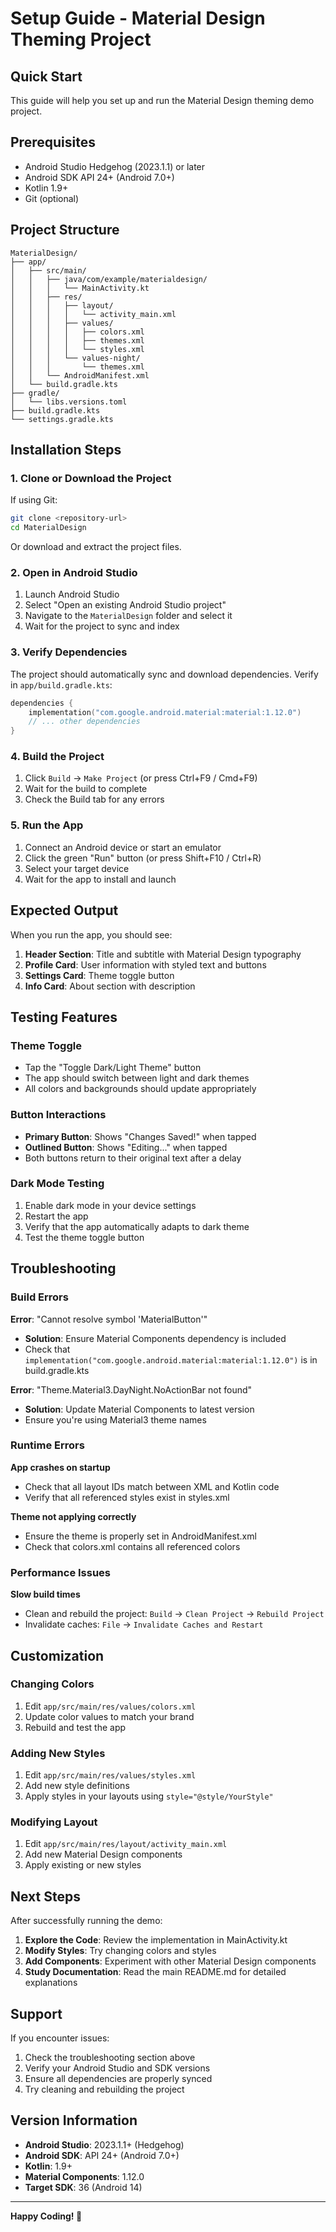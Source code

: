 # Setup Guide - Material Design Theming Project

## Quick Start

This guide will help you set up and run the Material Design theming demo project.

## Prerequisites

- Android Studio Hedgehog (2023.1.1) or later
- Android SDK API 24+ (Android 7.0+)
- Kotlin 1.9+
- Git (optional)

## Project Structure

```
MaterialDesign/
├── app/
│   ├── src/main/
│   │   ├── java/com/example/materialdesign/
│   │   │   └── MainActivity.kt
│   │   ├── res/
│   │   │   ├── layout/
│   │   │   │   └── activity_main.xml
│   │   │   ├── values/
│   │   │   │   ├── colors.xml
│   │   │   │   ├── themes.xml
│   │   │   │   └── styles.xml
│   │   │   └── values-night/
│   │   │       └── themes.xml
│   │   └── AndroidManifest.xml
│   └── build.gradle.kts
├── gradle/
│   └── libs.versions.toml
├── build.gradle.kts
└── settings.gradle.kts
```

## Installation Steps

### 1. Clone or Download the Project

If using Git:
```bash
git clone <repository-url>
cd MaterialDesign
```

Or download and extract the project files.

### 2. Open in Android Studio

1. Launch Android Studio
2. Select "Open an existing Android Studio project"
3. Navigate to the `MaterialDesign` folder and select it
4. Wait for the project to sync and index

### 3. Verify Dependencies

The project should automatically sync and download dependencies. Verify in `app/build.gradle.kts`:

```kotlin
dependencies {
    implementation("com.google.android.material:material:1.12.0")
    // ... other dependencies
}
```

### 4. Build the Project

1. Click `Build` → `Make Project` (or press Ctrl+F9 / Cmd+F9)
2. Wait for the build to complete
3. Check the Build tab for any errors

### 5. Run the App

1. Connect an Android device or start an emulator
2. Click the green "Run" button (or press Shift+F10 / Ctrl+R)
3. Select your target device
4. Wait for the app to install and launch

## Expected Output

When you run the app, you should see:

1. **Header Section**: Title and subtitle with Material Design typography
2. **Profile Card**: User information with styled text and buttons
3. **Settings Card**: Theme toggle button
4. **Info Card**: About section with description

## Testing Features

### Theme Toggle
- Tap the "Toggle Dark/Light Theme" button
- The app should switch between light and dark themes
- All colors and backgrounds should update appropriately

### Button Interactions
- **Primary Button**: Shows "Changes Saved!" when tapped
- **Outlined Button**: Shows "Editing..." when tapped
- Both buttons return to their original text after a delay

### Dark Mode Testing
1. Enable dark mode in your device settings
2. Restart the app
3. Verify that the app automatically adapts to dark theme
4. Test the theme toggle button

## Troubleshooting

### Build Errors

**Error**: "Cannot resolve symbol 'MaterialButton'"
- **Solution**: Ensure Material Components dependency is included
- Check that `implementation("com.google.android.material:material:1.12.0")` is in build.gradle.kts

**Error**: "Theme.Material3.DayNight.NoActionBar not found"
- **Solution**: Update Material Components to latest version
- Ensure you're using Material3 theme names

### Runtime Errors

**App crashes on startup**
- Check that all layout IDs match between XML and Kotlin code
- Verify that all referenced styles exist in styles.xml

**Theme not applying correctly**
- Ensure the theme is properly set in AndroidManifest.xml
- Check that colors.xml contains all referenced colors

### Performance Issues

**Slow build times**
- Clean and rebuild the project: `Build` → `Clean Project` → `Rebuild Project`
- Invalidate caches: `File` → `Invalidate Caches and Restart`

## Customization

### Changing Colors

1. Edit `app/src/main/res/values/colors.xml`
2. Update color values to match your brand
3. Rebuild and test the app

### Adding New Styles

1. Edit `app/src/main/res/values/styles.xml`
2. Add new style definitions
3. Apply styles in your layouts using `style="@style/YourStyle"`

### Modifying Layout

1. Edit `app/src/main/res/layout/activity_main.xml`
2. Add new Material Design components
3. Apply existing or new styles

## Next Steps

After successfully running the demo:

1. **Explore the Code**: Review the implementation in MainActivity.kt
2. **Modify Styles**: Try changing colors and styles
3. **Add Components**: Experiment with other Material Design components
4. **Study Documentation**: Read the main README.md for detailed explanations

## Support

If you encounter issues:

1. Check the troubleshooting section above
2. Verify your Android Studio and SDK versions
3. Ensure all dependencies are properly synced
4. Try cleaning and rebuilding the project

## Version Information

- **Android Studio**: 2023.1.1+ (Hedgehog)
- **Android SDK**: API 24+ (Android 7.0+)
- **Kotlin**: 1.9+
- **Material Components**: 1.12.0
- **Target SDK**: 36 (Android 14)

---

**Happy Coding! 🚀**
